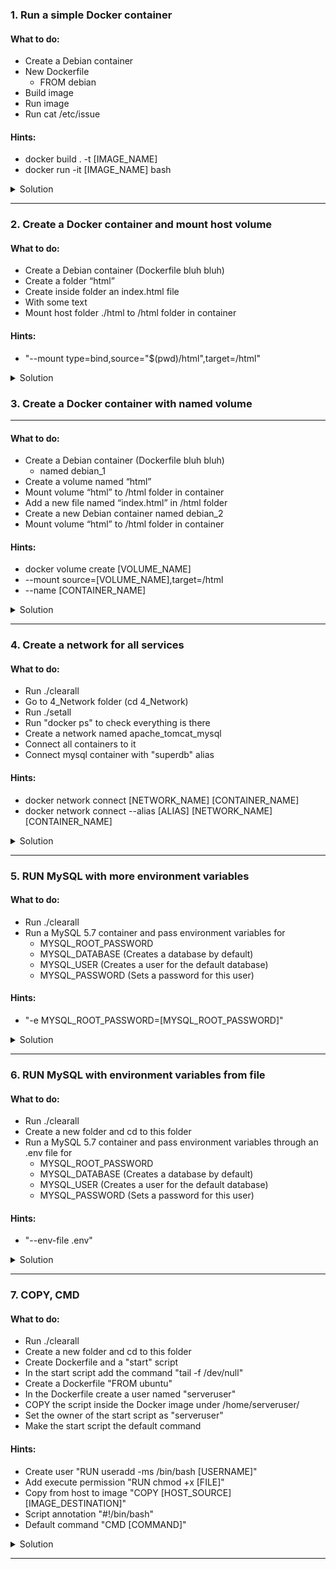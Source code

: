 ### 1. Run a simple Docker container

#### What to do:
- Create a Debian container
- New Dockerfile
  - FROM debian
- Build image
- Run image
- Run cat /etc/issue

#### Hints:
- docker build . -t [IMAGE_NAME]
- docker run -it [IMAGE_NAME] bash

<details><summary>Solution</summary>

#### New Dockerfile
```yaml
FROM debian
```

#### Build image
```bash
docker build . -t debian_image
```

#### Run image
```bash
docker run -it debian_image bash
```

#### Run inside the container now
```bash
cat /etc/issue
```

</details>

---

### 2. Create a Docker container and mount host volume

#### What to do:
- Create a Debian container (Dockerfile bluh bluh)
- Create a folder “html”
- Create inside folder an index.html file
 - With some text
- Mount host folder ./html to /html folder in container

#### Hints:
- "--mount type=bind,source="$(pwd)/html",target=/html"

<details><summary>Solution</summary>

#### New Dockerfile
```yaml
FROM debian
```

### Create folder and HTML file
```bash
mkdir html
touch html/index.html
echo "Hello SocialNerds!" >> html/index.html
```

#### Build image
```bash
docker build . -t debian_image
```

#### Run image
```bash
docker run -it --mount type=bind,source="$(pwd)/html",target=/html ubuntu_image bash
```

#### Run inside the container now
```bash
cat /html/index.html
```

You should see "Hello SocialNerds!"

</details>

### 3. Create a Docker container with named volume

---

#### What to do:
- Create a Debian container (Dockerfile bluh bluh)
  - named debian_1
- Create a volume named “html”
- Mount volume “html” to /html folder in container
- Add a new file named “index.html” in /html folder
- Create a new Debian container named debian_2
- Mount volume “html” to /html folder in container

#### Hints:
- docker volume create [VOLUME_NAME]
- --mount source=[VOLUME_NAME],target=/html
- --name [CONTAINER_NAME]

<details><summary>Solution</summary>

#### New Dockerfile
```yaml
FROM debian
```

### Create volume
```bash
docker volume create html
```

#### Build image
```bash
docker build . -t debian_image
```

#### Run image
```bash
docker run -it --name debian_1 --mount source=html,target=/html ubuntu_image bash
```

#### Run inside the container now
```bash
touch /html/index.html
```

#### Exit the container
```bash
exit
```

#### Run another container
```bash
docker run -it --name debian_2 --mount source=html,target=/html ubuntu_image bash
```

#### Check file exists
```bash
ls -la /html/index.html
```

</details>

---

### 4. Create a network for all services

#### What to do:
- Run ./clearall
- Go to 4_Network folder (cd 4_Network)
- Run ./setall
- Run "docker ps" to check everything is there
- Create a network named apache_tomcat_mysql
- Connect all containers to it
- Connect mysql container with "superdb" alias

#### Hints:
- docker network connect [NETWORK_NAME] [CONTAINER_NAME]
- docker network connect --alias [ALIAS] [NETWORK_NAME] [CONTAINER_NAME]

<details><summary>Solution</summary>

#### Create network
```bash
docker network apache_tomcat_mysql
```

#### Connect all to network
```bash
docker network connect apache_tomcat_mysql apache
docker network connect apache_tomcat_mysql tomcat
docker network connect --alias superdb apache_tomcat_mysql mysql
```

</details>

---

### 5. RUN MySQL with more environment variables

#### What to do:
- Run ./clearall
- Run a MySQL 5.7 container and pass environment variables for
  - MYSQL_ROOT_PASSWORD
  - MYSQL_DATABASE (Creates a database by default)
  - MYSQL_USER (Creates a user for the default database)
  - MYSQL_PASSWORD (Sets a password for this user)

#### Hints:
- "-e MYSQL_ROOT_PASSWORD=[MYSQL_ROOT_PASSWORD]"

<details><summary>Solution</summary>

#### Run MySQL container
```bash
docker run -d -e MYSQL_ROOT_PASSWORD=root \
  -e MYSQL_DATABASE=my_default_database \
  -e MYSQL_USER=my_default_user \
  -e MYSQL_PASSWORD=password \
  mysql:5.7
```

</details>

---

### 6. RUN MySQL with environment variables from file

#### What to do:
- Run ./clearall
- Create a new folder and cd to this folder
- Run a MySQL 5.7 container and pass environment variables
  through an .env file for
  - MYSQL_ROOT_PASSWORD
  - MYSQL_DATABASE (Creates a database by default)
  - MYSQL_USER (Creates a user for the default database)
  - MYSQL_PASSWORD (Sets a password for this user)

#### Hints:
- "--env-file .env"

<details><summary>Solution</summary>

#### Create file and add variables
```bash
touch .env
echo "MYSQL_ROOT_PASSWORD=root\n\
MYSQL_DATABASE=my_default_database\n\
MYSQL_USER=my_default_user\n\
MYSQL_PASSWORD=password\n" \
> .env
```

#### Run MySQL container
```bash
docker run -d --env-file .env mysql:5.7
```

</details>

---

### 7. COPY, CMD

#### What to do:
- Run ./clearall
- Create a new folder and cd to this folder
- Create Dockerfile and a "start" script
- In the start script add the command "tail -f /dev/null"
- Create a Dockerfile "FROM ubuntu"
- In the Dockerfile create a user named "serveruser"
- COPY the script inside the Docker image under /home/serveruser/
- Set the owner of the start script as "serveruser"
- Make the start script the default command

#### Hints:
- Create user "RUN useradd -ms /bin/bash [USERNAME]"
- Add execute permission "RUN chmod +x [FILE]"
- Copy from host to image "COPY [HOST_SOURCE] [IMAGE_DESTINATION]"
- Script annotation "#!/bin/bash"
- Default command "CMD [COMMAND]"

<details><summary>Solution</summary>

#### Dockerfile
```Dockerfile
FROM ubuntu

RUN useradd -ms /bin/bash serveruser

COPY ./start /home/serveruser/start
RUN chmod +x /home/serveruser/start
RUN chown serveruser:serveruser /home/serveruser/start

CMD ["/home/serveruser/start"]
```

#### Start script
```bash
#!/bin/bash

tail -f /dev/null
```

#### Build image
```bash
docker build . -t ubuntu_image
```

#### RUN image
```bash
docker run -d ubuntu_image
```
</details>

---

